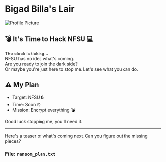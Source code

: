 # Bigad Billa's Lair

![Profile Picture](https://giphy.com/embed/3oKIPnAiaMCws8nOsE)

## 💣 It's Time to Hack NFSU 💻

The clock is ticking...  
NFSU has no idea what's coming.  
Are you ready to join the dark side?  
Or maybe you're just here to stop me. Let's see what you can do.

## ⚠️ My Plan

- Target: NFSU 🔒
- Time: Soon ⏰
- Mission: Encrypt everything 💣

Good luck stopping me, you'll need it.

---

Here's a teaser of what's coming next. Can you figure out the missing pieces?

### File: `ransom_plan.txt`

